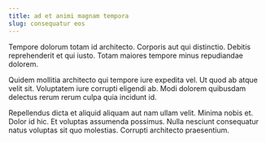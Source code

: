 ```yaml
---
title: ad et animi magnam tempora
slug: consequatur eos
---
```


Tempore dolorum totam id architecto. Corporis aut qui distinctio. Debitis reprehenderit et qui iusto. Totam maiores tempore minus repudiandae dolorem.

Quidem mollitia architecto qui tempore iure expedita vel. Ut quod ab atque velit sit. Voluptatem iure corrupti eligendi ab. Modi dolorem quibusdam delectus rerum rerum culpa quia incidunt id.

Repellendus dicta et aliquid aliquam aut nam ullam velit. Minima nobis et. Dolor id hic. Et voluptas assumenda possimus. Nulla nesciunt consequatur natus voluptas sit quo molestias. Corrupti architecto praesentium.
